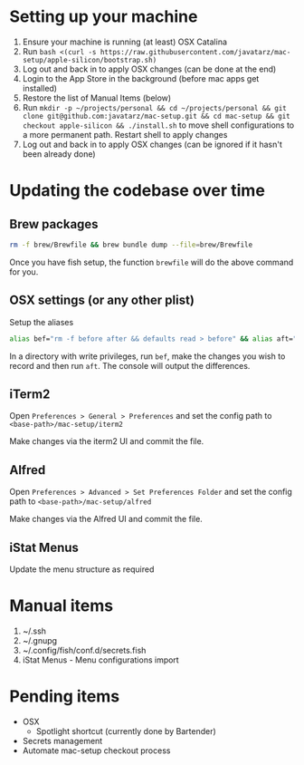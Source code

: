 # Setting up your machine

1. Ensure your machine is running (at least) OSX Catalina
1. Run `bash <(curl -s https://raw.githubusercontent.com/javatarz/mac-setup/apple-silicon/bootstrap.sh)`
1. Log out and back in to apply OSX changes (can be done at the end)
1. Login to the App Store in the background (before mac apps get installed)
1. Restore the list of Manual Items (below)
1. Run `mkdir -p ~/projects/personal && cd ~/projects/personal && git clone git@github.com:javatarz/mac-setup.git && cd mac-setup && git checkout apple-silicon && ./install.sh` to move shell configurations to a more permanent path. Restart shell to apply changes
1. Log out and back in to apply OSX changes (can be ignored if it hasn't been already done)

# Updating the codebase over time

## Brew packages
```bash
rm -f brew/Brewfile && brew bundle dump --file=brew/Brewfile
```

Once you have fish setup, the function `brewfile` will do the above command for you.

## OSX settings (or any other plist)
Setup the aliases
```bash
alias bef="rm -f before after && defaults read > before" && alias aft="defaults read > after && code --diff before after"
```

In a directory with write privileges, run `bef`, make the changes you wish to record and then run `aft`. The console will output the differences.

## iTerm2
Open `Preferences > General > Preferences` and set the config path to `<base-path>/mac-setup/iterm2`

Make changes via the iterm2 UI and commit the file.

## Alfred
Open `Preferences > Advanced > Set Preferences Folder` and set the config path to `<base-path>/mac-setup/alfred`

Make changes via the Alfred UI and commit the file.

## iStat Menus
Update the menu structure as required

# Manual items

1. ~/.ssh
1. ~/.gnupg
1. ~/.config/fish/conf.d/secrets.fish
1. iStat Menus - Menu configurations import

# Pending items

* OSX
    * Spotlight shortcut (currently done by Bartender)
* Secrets management
* Automate mac-setup checkout process
